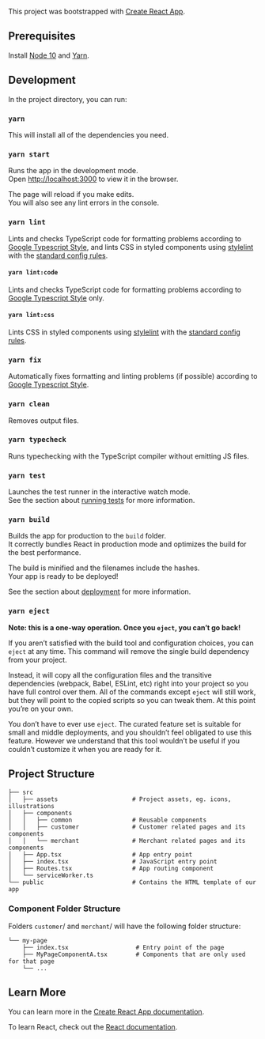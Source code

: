 This project was bootstrapped with [Create React App](https://github.com/facebook/create-react-app).

## Prerequisites
Install [Node 10](nodejs.org) and [Yarn](classic.yarnpkg.com/en/docs/install/).

## Development

In the project directory, you can run:

### `yarn`
This will install all of the dependencies you need.

### `yarn start`

Runs the app in the development mode.<br />
Open [http://localhost:3000](http://localhost:3000) to view it in the browser.

The page will reload if you make edits.<br />
You will also see any lint errors in the console.

### `yarn lint`

Lints and checks TypeScript code for formatting problems according to [Google Typescript Style](https://github.com/google/gts), and lints CSS in styled components using [stylelint](https://stylelint.io/) with the [standard config rules](https://github.com/stylelint/stylelint-config-standard).

#### `yarn lint:code`

Lints and checks TypeScript code for formatting problems according to [Google Typescript Style](https://github.com/google/gts) only.

#### `yarn lint:css`

Lints CSS in styled components using [stylelint](https://stylelint.io/) with the [standard config rules](https://github.com/stylelint/stylelint-config-standard).

### `yarn fix`

Automatically fixes formatting and linting problems (if possible) according to [Google Typescript Style](https://github.com/google/gts).

### `yarn clean`

Removes output files.

### `yarn typecheck`

Runs typechecking with the TypeScript compiler without emitting JS files.

### `yarn test`

Launches the test runner in the interactive watch mode.<br />
See the section about [running tests](https://facebook.github.io/create-react-app/docs/running-tests) for more information.

### `yarn build`

Builds the app for production to the `build` folder.<br />
It correctly bundles React in production mode and optimizes the build for the best performance.

The build is minified and the filenames include the hashes.<br />
Your app is ready to be deployed!

See the section about [deployment](https://facebook.github.io/create-react-app/docs/deployment) for more information.

### `yarn eject`

**Note: this is a one-way operation. Once you `eject`, you can’t go back!**

If you aren’t satisfied with the build tool and configuration choices, you can `eject` at any time. This command will remove the single build dependency from your project.

Instead, it will copy all the configuration files and the transitive dependencies (webpack, Babel, ESLint, etc) right into your project so you have full control over them. All of the commands except `eject` will still work, but they will point to the copied scripts so you can tweak them. At this point you’re on your own.

You don’t have to ever use `eject`. The curated feature set is suitable for small and middle deployments, and you shouldn’t feel obligated to use this feature. However we understand that this tool wouldn’t be useful if you couldn’t customize it when you are ready for it.

## Project Structure

```
├── src
│   ├── assets                     # Project assets, eg. icons, illustrations
│   ├── components
│   │   ├── common                 # Reusable components
│   │   ├── customer               # Customer related pages and its components
│   │   └── merchant               # Merchant related pages and its components
│   ├── App.tsx                    # App entry point
│   ├── index.tsx                  # JavaScript entry point
│   ├── Routes.tsx                 # App routing component
│   └── serviceWorker.ts
└── public                         # Contains the HTML template of our app
```

### Component Folder Structure

Folders `customer`/ and `merchant`/ will have the following folder structure:

```
└── my-page
    ├── index.tsx                   # Entry point of the page
    ├── MyPageComponentA.tsx        # Components that are only used for that page
    └── ...
```

## Learn More

You can learn more in the [Create React App documentation](https://facebook.github.io/create-react-app/docs/getting-started).

To learn React, check out the [React documentation](https://reactjs.org/).
